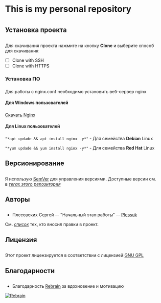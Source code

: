 # This is my personal repository <h1> 
## Установка проекта <h2> 
 Для скачивания проекта нажмите на кнопку **Clone** и выберите способ для скачивания:
 - [ ] Clone with SSH
 - [ ] Clone with HTTPS
### Установка ПО <h3> 
 Для работы с nginx.conf необходимо установить веб-сервер nginx
 #### Для Windows пользователей <h3>
 [Скачать Nginx](https://nginx.org/ru/download.html)
 #### Для Linux пользователей <h3>
 `"*apt updade && apt install nginx -y*"` - Для семейства **Debian** Linux
 
 `"*yum updade && yum install nginx -y*"` - Для семейства **Red Hat** Linux
## Версионирование <h2> 
 Я использую [SemVer](https://semver.org/lang/ru/) для управления версиями. Доступные версии см. в _[тегах этого репозитория](https://gitlab.rebrainme.com/plessuk/rebrain-devops-task-checkout/-/tags)_
## Авторы <h2> 
* Плесовских Сергей -- "Начальный этап работы" -- [Plessuk](https://gitlab.rebrainme.com/plessuk)
 
См. _[список](https://gitlab.rebrainme.com/plessuk/rebrain-devops-task-checkout/commits/master)_ тех, кто вносил правки в проект.
## Лицензия <h2>
Этот проект лицензируется в соответствии с лицензией [GNU GPL](https://ru.wikipedia.org/wiki/GNU_General_Public_License)
## Благодарности <h2>
* Благодарность [Rebrain](https://rebrainme.com/) за вдохновение и мотивацию
 
[![Rebrain](https://encrypted-tbn0.gstatic.com/images?q=tbn%3AANd9GcSvRlDhtI-qRk2HcDStpByu8xW8z7x8Hk4MVG8dVluxtxQsCzas)](https://rebrainme.com/)
